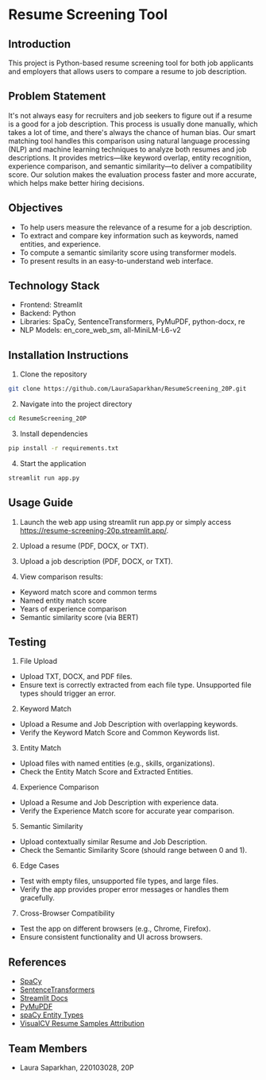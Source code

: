 # Resume Screening Tool
## Introduction
This project is Python-based resume screening tool for both job applicants and employers that allows users to compare a resume to job description.
## Problem Statement
It's not always easy for recruiters and job seekers to figure out if a resume is a good for a job description. This process is usually done manually, which takes a lot of time, and there's always the chance of human bias. Our smart matching tool handles this comparison using natural language processing (NLP) and machine learning techniques to analyze both resumes and job descriptions. It provides metrics—like keyword overlap, entity recognition, experience comparison, and semantic similarity—to deliver a compatibility score. Our solution makes the evaluation process faster and more accurate, which helps make better hiring decisions. 
## Objectives
- To help users measure the relevance of a resume for a job description.
- To extract and compare key information such as keywords, named entities, and experience.
- To compute a semantic similarity score using transformer models.
- To present results in an easy-to-understand web interface.
## Technology Stack
- Frontend: Streamlit
- Backend: Python
- Libraries: SpaCy, SentenceTransformers, PyMuPDF, python-docx, re
- NLP Models: en_core_web_sm, all-MiniLM-L6-v2
## Installation Instructions
1. Clone the repository
```bash
git clone https://github.com/LauraSaparkhan/ResumeScreening_20P.git
```
2. Navigate into the project directory
```bash
cd ResumeScreening_20P
```
3. Install dependencies
```bash
pip install -r requirements.txt
```
4. Start the application
```bash
streamlit run app.py
```
## Usage Guide
1. Launch the web app using streamlit run app.py or simply access https://resume-screening-20p.streamlit.app/.

2. Upload a resume (PDF, DOCX, or TXT).

3. Upload a job description (PDF, DOCX, or TXT).

4. View comparison results:
- Keyword match score and common terms
- Named entity match score
- Years of experience comparison
- Semantic similarity score (via BERT)
## Testing
1. File Upload
- Upload TXT, DOCX, and PDF files.
- Ensure text is correctly extracted from each file type.
Unsupported file types should trigger an error.

2. Keyword Match
- Upload a Resume and Job Description with overlapping keywords.
- Verify the Keyword Match Score and Common Keywords list.

3. Entity Match
- Upload files with named entities (e.g., skills, organizations).
- Check the Entity Match Score and Extracted Entities.

4. Experience Comparison
- Upload a Resume and Job Description with experience data.
- Verify the Experience Match score for accurate year comparison.

5. Semantic Similarity
- Upload contextually similar Resume and Job Description.
- Check the Semantic Similarity Score (should range between 0 and 1).

6. Edge Cases
- Test with empty files, unsupported file types, and large files.
- Verify the app provides proper error messages or handles them gracefully.

7. Cross-Browser Compatibility
- Test the app on different browsers (e.g., Chrome, Firefox).
- Ensure consistent functionality and UI across browsers.
## References

- [SpaCy](https://spacy.io/)
- [SentenceTransformers](https://www.sbert.net/)
- [Streamlit Docs](https://docs.streamlit.io/)
- [PyMuPDF](https://pymupdf.readthedocs.io/)
- [spaCy Entity Types](https://spacy.io/api/annotation#named-entities)
- [VisualCV Resume Samples Attribution](docs/VisualCV_Attribution.md)

## Team Members
- Laura Saparkhan, 220103028, 20P
